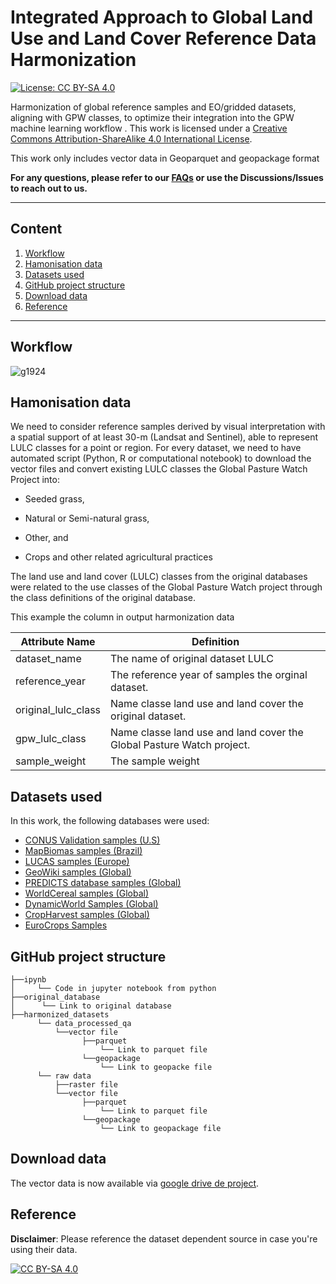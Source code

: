 

# Integrated Approach to Global Land Use and Land Cover Reference Data Harmonization
[![License: CC BY-SA 4.0](https://img.shields.io/badge/License-CC_BY--SA_4.0-lightgrey.svg)](https://creativecommons.org/licenses/by-sa/4.0/)

Harmonization of global reference samples and EO/gridded datasets, aligning with GPW classes, to optimize their integration into the GPW machine learning workflow 
.
This work is licensed under a
[Creative Commons Attribution-ShareAlike 4.0 International License][cc-by-sa].


This work only includes vector data in Geoparquet and geopackage format

**For any questions, please refer to our [FAQs](https://github.com/maja601/EuroCrops/wiki/FAQs) or use the Discussions/Issues to reach out to us.**

***
## Content

1. [Workflow](#workflow)
2. [Hamonisation data](#harmonsiation)
3. [Datasets used](#Datasets_used)
4. [GitHub project structure](#github_structure)
5. [Download data](#download_data)
6. [Reference](#reference)


***
## Workflow <a name="workflow"></a>
![g1924](figures/workflow-dataprocessing.png)


## Hamonisation data <a name="harmonsiation"></a>
We need to consider reference samples derived by visual interpretation with a spatial support of at least 30-m (Landsat and Sentinel), able to represent LULC classes for a point or region. For every dataset, we need to have automated script (Python, R or computational notebook) to download the vector files and convert existing LULC classes the Global Pasture Watch Project into:
  - Seeded grass,        
      
  - Natural or Semi-natural grass,
     
  - Other, and

  - Crops and other related agricultural practices 

The land use and land cover (LULC) classes from the original databases were related to the use classes of the Global Pasture Watch project through the class definitions of the original database. 

This example the column in output harmonization data


| Attribute Name | Definition                                                |
| -------------- | ----------------------------------------------------------- |
| dataset_name     | The name of original dataset LULC|
| reference_year | The reference year of samples the orginal dataset.|
| original_lulc_class      | Name classe land use and land cover the original dataset. |
| gpw_lulc_class      | Name classe land use and land cover the Global Pasture Watch project. |
| sample_weight      | The sample weight   |

## Datasets used <a name="Datasets_used"></a>

In this work, the following databases were used:
- [CONUS Validation samples (U.S)](https://www.usgs.gov/special-topics/lcmap/lcmap-conus-reference-data)
- [MapBiomas samples (Brazil)](https://zenodo.org/record/5136666#.ZEE08HpBwXc)
- [LUCAS samples (Europe)](https://land.copernicus.eu/imagery-in-situ/lucas)
- [GeoWiki samples (Global)](https://doi.pangaea.de/10.1594/PANGAEA.873912)
- [PREDICTS database samples (Global)](https://github.com/maja601/EuroCrops/wiki/Denmark)
- [WorldCereal samples (Global)](https://zenodo.org/communities/worldcereal-rdm?page=1&size=20)
- [DynamicWorld Samples (Global)](https://doi.pangaea.de/10.1594/PANGAEA.933475)
- [CropHarvest samples (Global)](https://github.com/nasaharvest/cropharvest)
- [EuroCrops Samples](https://github.com/maja601/EuroCrops)


## GitHub project structure <a name="github_structure"></a>
```
├──ipynb
│     └── Code in jupyter notebook from python
├──original_database
│      └── Link to original database
├──harmonized_datasets
      └── data_processed_qa
          └──vector file
                ├──parquet
                    └── Link to parquet file
                └──geopackage
                    └── Link to geopacke file
      └── raw data
          ├──raster file
          └──vector file
                ├──parquet
                    └── Link to parquet file
                └──geopackage
                    └── Link to geopackage file
```



## Download data<a name="Download_data"></a>

The vector data is now available via [google drive de project]().


## Reference<a name="reference"></a>

**Disclaimer**: Please reference the dataset dependent source in case you're using their data.



[![CC BY-SA 4.0][cc-by-sa-image]][cc-by-sa]

[cc-by-sa]: http://creativecommons.org/licenses/by-sa/4.0/
[cc-by-sa-image]: https://licensebuttons.net/l/by-sa/4.0/88x31.png
[cc-by-sa-shield]: https://img.shields.io/badge/License-CC%20BY--SA%204.0-lightgrey.svg
